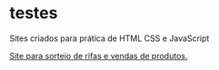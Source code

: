 # testes
 Sites criados para prática de HTML CSS e JavaScript

<a href="https://pedrobtavares.github.io/testes/rifa/">Site para sorteio de rifas e vendas de produtos.</a>